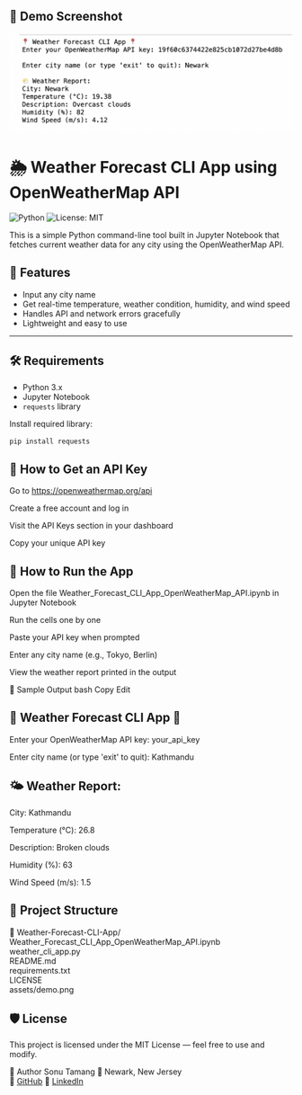 ## 📸 Demo Screenshot

![Weather App Demo](assets/demo.png)

# 🌦️ Weather Forecast CLI App using OpenWeatherMap API
![Python](https://img.shields.io/badge/python-3.8+-blue)
![License: MIT](https://img.shields.io/badge/License-MIT-yellow.svg)


This is a simple Python command-line tool built in Jupyter Notebook that fetches current weather data for any city using the OpenWeatherMap API.

## 🧰 Features
- Input any city name
- Get real-time temperature, weather condition, humidity, and wind speed
- Handles API and network errors gracefully
- Lightweight and easy to use

---

## 🛠 Requirements

- Python 3.x
- Jupyter Notebook
- `requests` library

Install required library:
```bash
pip install requests
```

## 🔐 How to Get an API Key
Go to https://openweathermap.org/api

Create a free account and log in

Visit the API Keys section in your dashboard

Copy your unique API key

## 🚀 How to Run the App
Open the file Weather_Forecast_CLI_App_OpenWeatherMap_API.ipynb in Jupyter Notebook

Run the cells one by one

Paste your API key when prompted

Enter any city name (e.g., Tokyo, Berlin)

View the weather report printed in the output

🧪 Sample Output
bash
Copy
Edit
## 📍 Weather Forecast CLI App 📍
Enter your OpenWeatherMap API key: your_api_key  

Enter city name (or type 'exit' to quit): Kathmandu

## 🌤 Weather Report:
City: Kathmandu

Temperature (°C): 26.8

Description: Broken clouds

Humidity (%): 63

Wind Speed (m/s): 1.5

## 📂 Project Structure
📁 Weather-Forecast-CLI-App/  
Weather_Forecast_CLI_App_OpenWeatherMap_API.ipynb
 weather_cli_app.py  
 README.md  
 requirements.txt  
 LICENSE  
 assets/demo.png  
## 🛡 License
This project is licensed under the MIT License — feel free to use and modify.

👤 Author
Sonu Tamang
📍 Newark, New Jersey  
🔗 [GitHub](https://github.com/Sonulama778)
🔗 [LinkedIn](https://linkedin.com/in/sonu-tamang)

